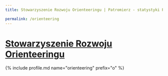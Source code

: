 ```yaml
---
title: Stowarzyszenie Rozwoju Orienteeringu | Patromierz - statystyki Patronite.pl

permalink: /orienteering
---
```


# [Stowarzyszenie Rozwoju Orienteeringu](https://patronite.pl/orienteering)

{% include profile.md name="orienteering" prefix="o" %}
